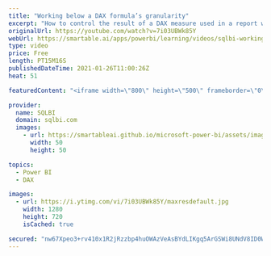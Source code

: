 ```yaml
---
title: "Working below a DAX formula’s granularity"
excerpt: "How to control the result of a DAX measure used in a report with granularity below the granularity supported by the formula. Article and download: https://sql.bi/661463/?aff=yt  How to learn DAX: https://www.sqlbi.com/guides/dax/?aff=yt The definitive guide to DAX: https://www.sqlbi.com/books/the-definitive-guide-to-dax-2nd-edition/?aff=yt"
originalUrl: https://youtube.com/watch?v=7i03UBWk85Y
webUrl: https://smartable.ai/apps/powerbi/learning/videos/sqlbi-working-below-a-dax-formulas-granularity/
type: video
price: Free
length: PT15M16S
publishedDateTime: 2021-01-26T11:00:26Z
heat: 51

featuredContent: "<iframe width=\"800\" height=\"500\" frameborder=\"0\" src=\"https://www.youtube.com/embed/7i03UBWk85Y\" allow=\"accelerometer; autoplay; encrypted-media; gyroscope; picture-in-picture\" allowfullscreen></iframe>"

provider:
  name: SQLBI
  domain: sqlbi.com
  images:
    - url: https://smartableai.github.io/microsoft-power-bi/assets/images/organizations/sqlbi.com-50x50.jpg
      width: 50
      height: 50

topics:
  - Power BI
  - DAX

images:
  - url: https://i.ytimg.com/vi/7i03UBWk85Y/maxresdefault.jpg
    width: 1280
    height: 720
    isCached: true

secured: "nw67Xpeo3+rv410x1R2jRzzbp4huOWAzVeAsBYdLIKgq5ArGSWi8UNdV8ID0WuC6z90jNnTSC82cZKwoho9K7a172ypR8dDQoMEFDpBTkvXldZlayIUjXqQInYiKSjls14dV41LbdH59D6ALr+7ZfGq0NqzgyT+6pzxlUwcSF3fOo2F9q5G4gRYac0lPNzrmOS66q0BqGHGaaaMh0pVsCALu5kRYBef4LsDVcIaUSwbSD6KOTh5YCanDkwcAnE06CkSd2BNbwzGhOm0Na8Hc26rT0OBuE3V+Jw8xWErC2Kj7WHxRLpjbcm/iP+SacugKnIUvjolDhp4D+jPllb2/4VHJU0Yb/nBPk+jbGtnWARFR3ELsd7nodec+vIQ6K+cucxr/prZyp5yPp8HsFCmwppXTGnfS2bG1ixmA72NH1yg=;2IZqNKrX004GJ+miwx74NQ=="
---
```


